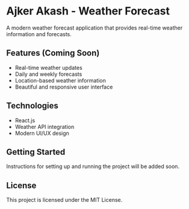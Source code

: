 # Ajker Akash - Weather Forecast

A modern weather forecast application that provides real-time weather information and forecasts.

## Features (Coming Soon)
- Real-time weather updates
- Daily and weekly forecasts
- Location-based weather information
- Beautiful and responsive user interface

## Technologies
- React.js
- Weather API integration
- Modern UI/UX design

## Getting Started
Instructions for setting up and running the project will be added soon.

## License
This project is licensed under the MIT License. 